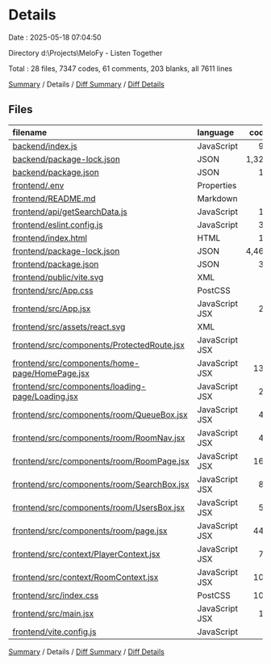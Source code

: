 # Details

Date : 2025-05-18 07:04:50

Directory d:\\Projects\\MeloFy - Listen Together

Total : 28 files,  7347 codes, 61 comments, 203 blanks, all 7611 lines

[Summary](results.md) / Details / [Diff Summary](diff.md) / [Diff Details](diff-details.md)

## Files
| filename | language | code | comment | blank | total |
| :--- | :--- | ---: | ---: | ---: | ---: |
| [backend/index.js](/backend/index.js) | JavaScript | 92 | 5 | 22 | 119 |
| [backend/package-lock.json](/backend/package-lock.json) | JSON | 1,326 | 0 | 1 | 1,327 |
| [backend/package.json](/backend/package.json) | JSON | 18 | 0 | 1 | 19 |
| [frontend/.env](/frontend/.env) | Properties | 1 | 0 | 0 | 1 |
| [frontend/README.md](/frontend/README.md) | Markdown | 1 | 0 | 0 | 1 |
| [frontend/api/getSearchData.js](/frontend/api/getSearchData.js) | JavaScript | 14 | 0 | 4 | 18 |
| [frontend/eslint.config.js](/frontend/eslint.config.js) | JavaScript | 32 | 0 | 2 | 34 |
| [frontend/index.html](/frontend/index.html) | HTML | 13 | 0 | 1 | 14 |
| [frontend/package-lock.json](/frontend/package-lock.json) | JSON | 4,461 | 0 | 1 | 4,462 |
| [frontend/package.json](/frontend/package.json) | JSON | 38 | 0 | 1 | 39 |
| [frontend/public/vite.svg](/frontend/public/vite.svg) | XML | 1 | 0 | 0 | 1 |
| [frontend/src/App.css](/frontend/src/App.css) | PostCSS | 0 | 0 | 1 | 1 |
| [frontend/src/App.jsx](/frontend/src/App.jsx) | JavaScript JSX | 26 | 1 | 3 | 30 |
| [frontend/src/assets/react.svg](/frontend/src/assets/react.svg) | XML | 1 | 0 | 0 | 1 |
| [frontend/src/components/ProtectedRoute.jsx](/frontend/src/components/ProtectedRoute.jsx) | JavaScript JSX | 7 | 1 | 4 | 12 |
| [frontend/src/components/home-page/HomePage.jsx](/frontend/src/components/home-page/HomePage.jsx) | JavaScript JSX | 137 | 6 | 11 | 154 |
| [frontend/src/components/loading-page/Loading.jsx](/frontend/src/components/loading-page/Loading.jsx) | JavaScript JSX | 26 | 0 | 6 | 32 |
| [frontend/src/components/room/QueueBox.jsx](/frontend/src/components/room/QueueBox.jsx) | JavaScript JSX | 44 | 0 | 4 | 48 |
| [frontend/src/components/room/RoomNav.jsx](/frontend/src/components/room/RoomNav.jsx) | JavaScript JSX | 40 | 0 | 7 | 47 |
| [frontend/src/components/room/RoomPage.jsx](/frontend/src/components/room/RoomPage.jsx) | JavaScript JSX | 168 | 7 | 15 | 190 |
| [frontend/src/components/room/SearchBox.jsx](/frontend/src/components/room/SearchBox.jsx) | JavaScript JSX | 89 | 0 | 8 | 97 |
| [frontend/src/components/room/UsersBox.jsx](/frontend/src/components/room/UsersBox.jsx) | JavaScript JSX | 51 | 1 | 7 | 59 |
| [frontend/src/components/room/page.jsx](/frontend/src/components/room/page.jsx) | JavaScript JSX | 447 | 18 | 40 | 505 |
| [frontend/src/context/PlayerContext.jsx](/frontend/src/context/PlayerContext.jsx) | JavaScript JSX | 76 | 0 | 16 | 92 |
| [frontend/src/context/RoomContext.jsx](/frontend/src/context/RoomContext.jsx) | JavaScript JSX | 108 | 4 | 15 | 127 |
| [frontend/src/index.css](/frontend/src/index.css) | PostCSS | 106 | 17 | 29 | 152 |
| [frontend/src/main.jsx](/frontend/src/main.jsx) | JavaScript JSX | 18 | 0 | 3 | 21 |
| [frontend/vite.config.js](/frontend/vite.config.js) | JavaScript | 6 | 1 | 1 | 8 |

[Summary](results.md) / Details / [Diff Summary](diff.md) / [Diff Details](diff-details.md)